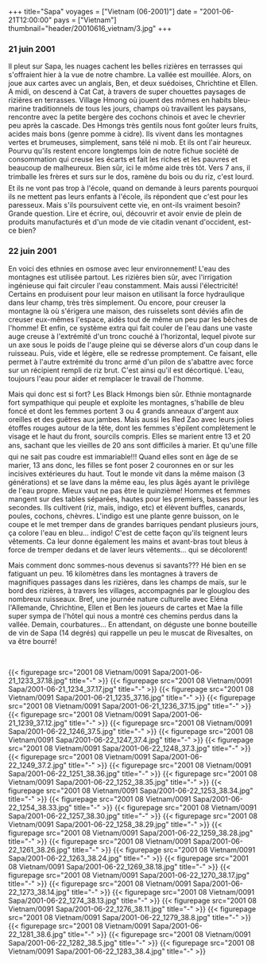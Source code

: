 +++
title="Sapa"
voyages = ["Vietnam (06-2001)"]
date = "2001-06-21T12:00:00"
pays = ["Vietnam"]
thumbnail="header/20010616_vietnam/3.jpg"
+++
### 21 juin 2001

Il pleut sur Sapa, les nuages cachent les belles rizières en terrasses qui 
s'offraient hier à la vue de notre chambre. La vallée est mouillée. Alors, on 
joue aux cartes avec un anglais, Ben, et deux suédoises, Chrichtine et Ellen. 
A midi, on descend à Cat Cat, à travers de super chouettes paysages de rizières 
en terrasses. Village Hmong où jouent des mômes en habits bleu-marine traditionnels 
de tous les jours, champs où travaillent les paysans, rencontre avec la petite 
bergère des cochons chinois et avec le chevrier peu après la cascade. Des Hmongs 
très gentils nous font goûter leurs fruits, acides mais bons (genre pomme à 
cidre). Ils vivent dans les montagnes vertes et brumeuses, simplement, sans 
télé ni mob. Et ils ont l'air heureux. Pourvu qu'ils restent encore longtemps 
loin de notre fichue société de consommation qui creuse les écarts et fait les 
riches et les pauvres et beaucoup de malheureux. Bien sûr, ici le môme aide 
très tôt. Vers 7 ans, il trimballe les frères et surs sur le dos, ramène du 
bois ou du riz, c'est lourd. Et ils ne vont pas trop à l'école, quand on demande 
à leurs parents pourquoi ils ne mettent pas leurs enfants à l'école, ils répondent 
que c'est pour les paresseux. Mais s'ils poursuivent cette vie, en ont-ils vraiment 
besoin? Grande question. Lire et écrire, oui, découvrir et avoir envie de plein 
de produits manufacturés et d'un mode de vie citadin venant d'occident, est-ce 
bien?

### 22 juin 2001

En voici des ethnies en osmose avec leur environnement! L'eau des montagnes 
est utilisée partout. Les rizières bien sûr, avec l'irrigation ingénieuse qui 
fait circuler l'eau constamment. Mais aussi l'électricité! Certains en produisent 
pour leur maison en utilisant la force hydraulique dans leur champ, très très 
simplement. Ou encore, pour creuser la montagne là où s'érigera une maison, 
des ruisselets sont déviés afin de creuser eux-mêmes l'espace, aidés tout de 
même un peu par les bêches de l'homme! Et enfin, ce système extra qui fait couler 
de l'eau dans une vaste auge creuse à l'extrémité d'un tronc couché à l'horizontal, 
lequel pivote sur un axe sous le poids de l'auge pleine qui se déverse alors 
d'un coup dans le ruisseau. Puis, vide et légère, elle se redresse promptement. 
Ce faisant, elle permet à l'autre extrémité du tronc armé d'un pilon de s'abattre 
avec force sur un récipient rempli de riz brut. C'est ainsi qu'il est décortiqué. 
L'eau, toujours l'eau pour aider et remplacer le travail de l'homme.

Mais qui donc est si fort? Les Black Hmongs bien sûr. Ethnie montagnarde fort 
sympathique qui peuple et exploite les montagnes, s'habille de bleu foncé et 
dont les femmes portent 3 ou 4 grands anneaux d'argent aux oreilles et des guêtres 
aux jambes. Mais aussi les Red Zao avec leurs jolies étoffes rouges autour de 
la tête, dont les femmes s'épilent complètement le visage et le haut du front, 
sourcils compris. Elles se marient entre 13 et 20 ans, sachant que les vieilles 
de 20 ans sont difficiles à marier. Et qu'une fille qui ne sait pas coudre est 
immariable!!! Quand elles sont en âge de se marier, 13 ans donc, les filles 
se font poser 2 couronnes en or sur les incisives extérieures du haut. Tout 
le monde vit dans la même maison (3 générations) et se lave dans la même eau, 
les plus âgés ayant le privilège de l'eau propre. Mieux vaut ne pas être le 
quinzième! Hommes et femmes mangent sur des tables séparées, hautes pour les 
premiers, basses pour les secondes. Ils cultivent (riz, maïs, indigo, etc) et 
élèvent buffles, canards, poules, cochons, chèvres. L'indigo est une plante 
genre buisson, on le coupe et le met tremper dans de grandes barriques pendant 
plusieurs jours, ça colore l'eau en bleu... indigo! C'est de cette façon qu'ils 
teignent leurs vêtements. Ca leur donne également les mains et avant-bras tout 
bleus à force de tremper dedans et de laver leurs vêtements... qui se décolorent!

Mais comment donc sommes-nous devenus si savants??? Hé bien en se fatiguant 
un peu. 16 kilomètres dans les montagnes à travers de magnifiques passages dans 
les rizières, dans les champs de maïs, sur le bord des rizières, à travers les 
villages, accompagnés par le glouglou des nombreux ruisseaux. Bref, une journée 
nature culturelle avec Eléna l'Allemande, Chrichtine, Ellen et Ben les joueurs 
de cartes et Mae la fille super sympa de l'hôtel qui nous a montré ces chemins 
perdus dans la vallée. Demain, courbatures... En attendant, on déguste une bonne 
bouteille de vin de Sapa (14 degrés) qui rappelle un peu le muscat de Rivesaltes, 
on va être bourré!

&nbsp;


<div id="TOTO">{{< figurepage src="2001 08 Vietnam/0091 Sapa/2001-06-21_1233_37.18.jpg" title="-"  >}}
{{< figurepage src="2001 08 Vietnam/0091 Sapa/2001-06-21_1234_37.17.jpg" title="-"  >}}
{{< figurepage src="2001 08 Vietnam/0091 Sapa/2001-06-21_1235_37.16.jpg" title="-"  >}}
{{< figurepage src="2001 08 Vietnam/0091 Sapa/2001-06-21_1236_37.15.jpg" title="-"  >}}
{{< figurepage src="2001 08 Vietnam/0091 Sapa/2001-06-21_1239_37.12.jpg" title="-"  >}}
{{< figurepage src="2001 08 Vietnam/0091 Sapa/2001-06-22_1246_37.5.jpg" title="-"  >}}
{{< figurepage src="2001 08 Vietnam/0091 Sapa/2001-06-22_1247_37.4.jpg" title="-"  >}}
{{< figurepage src="2001 08 Vietnam/0091 Sapa/2001-06-22_1248_37.3.jpg" title="-"  >}}
{{< figurepage src="2001 08 Vietnam/0091 Sapa/2001-06-22_1249_37.2.jpg" title="-"  >}}
{{< figurepage src="2001 08 Vietnam/0091 Sapa/2001-06-22_1251_38.36.jpg" title="-"  >}}
{{< figurepage src="2001 08 Vietnam/0091 Sapa/2001-06-22_1252_38.35.jpg" title="-"  >}}
{{< figurepage src="2001 08 Vietnam/0091 Sapa/2001-06-22_1253_38.34.jpg" title="-"  >}}
{{< figurepage src="2001 08 Vietnam/0091 Sapa/2001-06-22_1254_38.33.jpg" title="-"  >}}
{{< figurepage src="2001 08 Vietnam/0091 Sapa/2001-06-22_1257_38.30.jpg" title="-"  >}}
{{< figurepage src="2001 08 Vietnam/0091 Sapa/2001-06-22_1258_38.29.jpg" title="-"  >}}
{{< figurepage src="2001 08 Vietnam/0091 Sapa/2001-06-22_1259_38.28.jpg" title="-"  >}}
{{< figurepage src="2001 08 Vietnam/0091 Sapa/2001-06-22_1261_38.26.jpg" title="-"  >}}
{{< figurepage src="2001 08 Vietnam/0091 Sapa/2001-06-22_1263_38.24.jpg" title="-"  >}}
{{< figurepage src="2001 08 Vietnam/0091 Sapa/2001-06-22_1269_38.18.jpg" title="-"  >}}
{{< figurepage src="2001 08 Vietnam/0091 Sapa/2001-06-22_1270_38.17.jpg" title="-"  >}}
{{< figurepage src="2001 08 Vietnam/0091 Sapa/2001-06-22_1273_38.14.jpg" title="-"  >}}
{{< figurepage src="2001 08 Vietnam/0091 Sapa/2001-06-22_1274_38.13.jpg" title="-"  >}}
{{< figurepage src="2001 08 Vietnam/0091 Sapa/2001-06-22_1276_38.11.jpg" title="-"  >}}
{{< figurepage src="2001 08 Vietnam/0091 Sapa/2001-06-22_1279_38.8.jpg" title="-"  >}}
{{< figurepage src="2001 08 Vietnam/0091 Sapa/2001-06-22_1281_38.6.jpg" title="-"  >}}
{{< figurepage src="2001 08 Vietnam/0091 Sapa/2001-06-22_1282_38.5.jpg" title="-"  >}}
{{< figurepage src="2001 08 Vietnam/0091 Sapa/2001-06-22_1283_38.4.jpg" title="-"  >}}
</DIV>

